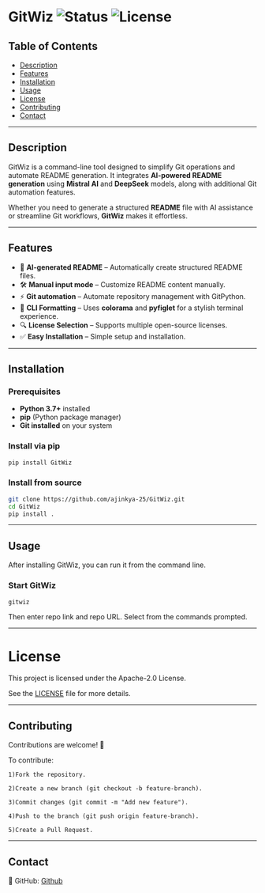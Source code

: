 # **GitWiz** ![Status](https://img.shields.io/badge/status-active-success) ![License](https://img.shields.io/badge/license-MIT-blue)

## **Table of Contents**
- [Description](#description)
- [Features](#features)
- [Installation](#installation)
- [Usage](#usage)
- [License](#license)
- [Contributing](#contributing)
- [Contact](#contact)

---

## **Description**
GitWiz is a command-line tool designed to simplify Git operations and automate README generation. It integrates **AI-powered README generation** using **Mistral AI** and **DeepSeek** models, along with additional Git automation features.

Whether you need to generate a structured **README** file with AI assistance or streamline Git workflows, **GitWiz** makes it effortless.

---

## **Features**
- 📜 **AI-generated README** – Automatically create structured README files.  
- 🛠️ **Manual input mode** – Customize README content manually.  
- ⚡ **Git automation** – Automate repository management with GitPython.  
- 🎨 **CLI Formatting** – Uses **colorama** and **pyfiglet** for a stylish terminal experience.  
- 🔍 **License Selection** – Supports multiple open-source licenses.  
- ✅ **Easy Installation** – Simple setup and installation.  

---

## **Installation**
### **Prerequisites**
- **Python 3.7+** installed  
- **pip** (Python package manager)  
- **Git installed** on your system  

### **Install via pip**
```bash
pip install GitWiz
```
### Install from source
```bash
git clone https://github.com/ajinkya-25/GitWiz.git
cd GitWiz
pip install .
```
---
## Usage
After installing GitWiz, you can run it from the command line.

### Start GitWiz
```bash
gitwiz
```
Then enter repo link and repo URL.
Select from the commands prompted.

---
# License
This project is licensed under the Apache-2.0 License.

See the [LICENSE](LICENSE) file for more details.

---
## Contributing
Contributions are welcome! 🚀

To contribute:

    1)Fork the repository.

    2)Create a new branch (git checkout -b feature-branch).

    3)Commit changes (git commit -m "Add new feature").

    4)Push to the branch (git push origin feature-branch).

    5)Create a Pull Request.

---
## Contact

🔗 GitHub: [Github](https://github.com/Ajinkya-25)

